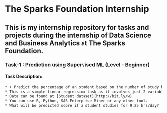 # The Sparks Foundation Internship
 This is my internship repository for tasks and projects during the internship of Data Science and Business Analytics at The Sparks Foundation.
 ---
 
 ### Task-1 : Prediction using Supervised ML (Level - Beginner)

#### Task Description:
```diff
* + Predict the percentage of an student based on the number of study hours. 
* This is a simple linear regression task as it involves just 2 variables.
* Data can be found at [Student dataset](http://bit.ly/w)
* You can use R, Python, SAS Enterprise Miner or any other tool. 
* What will be predicted score if a student studies for 9.25 hrs/day?
```